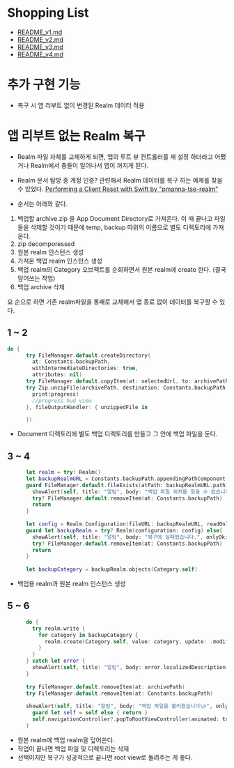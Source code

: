 # Shopping List 

- [README_v1.md](README_v1.md)
- [README_v2.md](README_v2.md)
- [README_v3.md](README_v3.md)
- [README_v4.md](README_v4.md)


# 추가 구현 기능
- 복구 시 앱 리부트 없이 변경된 Realm 데이터 적용


# 앱 리부트 없는 Realm 복구
- Realm 파일 자체를 교체하게 되면, 앱의 루트 뷰 컨트롤러를 재 설정 하더라고 어쨌거나 Realm에서 충돌이 일어나서 앱이 꺼지게 된다.
- Realm 문서 탐방 중 계정 인증? 관련해서 Realm 데이터를 복구 하는 예제를 찾을 수 있었다.
[Performing a Client Reset with Swift by "pmanna-tse-realm"](https://github.com/mongodb/realm-practice/tree/main/swift)

- 순서는 아래와 같다.
1. 백업할 archive.zip 을 App Document Directory로 가져온다. 이 때 끝나고 파일들을 삭제할 것이기 때문에 temp, backup 따위의 이름으로 별도 디렉토리에 가져온다.
2. zip decomporessed
3. 원본 realm 인스턴스 생성
4. 가져온 백업 realm 인스턴스 생성
5. 백업 realm의 Category 오브젝트를 순회하면서 원본 realm에 create 한다. (결국 덮어쓰는 작업)
6. 백업 archive 삭제

요 순으로 하면 기존 realm파일을 통째로 교체해서 앱 종료 없이 데이터를 복구할 수 있다.

## 1 ~ 2
```Swift
do {
      try FileManager.default.createDirectory(
        at: Constants.backupPath,
        withIntermediateDirectories: true,
        attributes: nil)
      try FileManager.default.copyItem(at: selectedUrl, to: archivePath)
      try Zip.unzipFile(archivePath, destination: Constants.backupPath, overwrite: true, password: "1234", progress: { progress in
        print(progress)
        //progress hud view
      }, fileOutputHandler: { unzippedFile in

      })
```
- Document 디렉토리에 별도 백업 디렉토리를 만들고 그 안에 백업 파일을 둔다.

## 3 ~ 4
```Swift
      let realm = try! Realm()
      let backupRealmURL = Constants.backupPath.appendingPathComponent("default").appendingPathExtension("realm")
      guard FileManager.default.fileExists(atPath: backupRealmURL.path) else {
        showAlert(self, title: "알림", body: "백업 파일 위치를 찾을 수 없습니다", onlyOk: true, handler: nil)
        try? FileManager.default.removeItem(at: Constants.backupPath)
        return
      }
      
      let config = Realm.Configuration(fileURL: backupRealmURL, readOnly: true)
      guard let backupRealm = try? Realm(configuration: config) else{
        showAlert(self, title: "알림", body: "복구에 실패했습니다.", onlyOk: true, handler: nil)
        try? FileManager.default.removeItem(at: Constants.backupPath)
        return
      }
      
      let backupCategory = backupRealm.objects(Category.self)
```
- 백업용 realm과 원본 realm 인스턴스 생성


## 5 ~ 6

```Swift
      do {
        try realm.write {
          for category in backupCategory {
            realm.create(Category.self, value: category, update: .modified)
          }
        }
      } catch let error {
        showAlert(self, title: "알림", body: error.localizedDescription, onlyOk: true, handler: nil)
      }
      
      try FileManager.default.removeItem(at: archivePath)
      try FileManager.default.removeItem(at: Constants.backupPath)
      
      showAlert(self, title: "알림", body: "백업 파일을 불러왔습니다\n", onlyOk: true) { [weak self] _ in
        guard let self = self else { return }
        self.navigationController?.popToRootViewController(animated: true)
      }
```
- 원본 realm에 백업 realm을 덮어쓴다.
- 작업이 끝나면 백업 파일 및 디렉토리는 삭제
- 선택이지만 복구가 성공적으로 끝나면 root view로 돌려주는 게 좋다.


